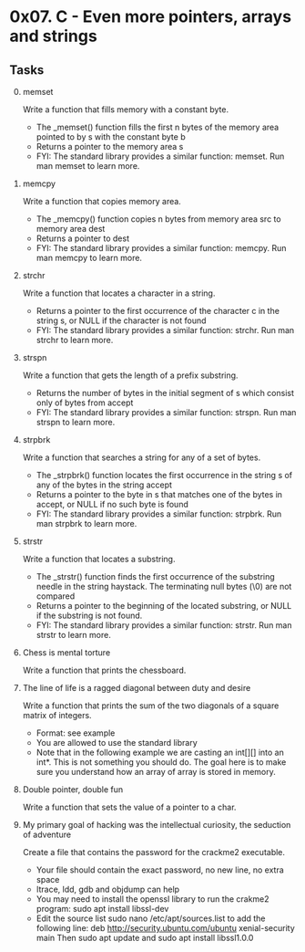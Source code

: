 # 0x07. C - Even more pointers, arrays and strings

## Tasks

0. memset

    Write a function that fills memory with a constant byte.

    * The \_memset() function fills the first n bytes of the memory area pointed to by s with the constant byte b
    * Returns a pointer to the memory area s
    * FYI: The standard library provides a similar function: memset. Run man memset to learn more.

1. memcpy

    Write a function that copies memory area.

    * The \_memcpy() function copies n bytes from memory area src to memory area dest
    * Returns a pointer to dest
    * FYI: The standard library provides a similar function: memcpy. Run man memcpy to learn more.

2. strchr

    Write a function that locates a character in a string.

    * Returns a pointer to the first occurrence of the character c in the string s, or NULL if the character is not found
    * FYI: The standard library provides a similar function: strchr. Run man strchr to learn more.

3. strspn

    Write a function that gets the length of a prefix substring.

    * Returns the number of bytes in the initial segment of s which consist only of bytes from accept
    * FYI: The standard library provides a similar function: strspn. Run man strspn to learn more.

4. strpbrk

    Write a function that searches a string for any of a set of bytes.

    * The \_strpbrk() function locates the first occurrence in the string s of any of the bytes in the string accept
    * Returns a pointer to the byte in s that matches one of the bytes in accept, or NULL if no such byte is found
    * FYI: The standard library provides a similar function: strpbrk. Run man strpbrk to learn more.

5. strstr

    Write a function that locates a substring.

    * The \_strstr() function finds the first occurrence of the substring needle in the string haystack. The terminating null bytes (\0) are not compared
    * Returns a pointer to the beginning of the located substring, or NULL if the substring is not found.
    * FYI: The standard library provides a similar function: strstr. Run man strstr to learn more.

6. Chess is mental torture

    Write a function that prints the chessboard.

7. The line of life is a ragged diagonal between duty and desire

    Write a function that prints the sum of the two diagonals of a square matrix of integers.

    * Format: see example
    * You are allowed to use the standard library
    * Note that in the following example we are casting an int[][] into an int*. This is not something you should do. The goal here is to make sure you understand how an array of array is stored in memory.

8. Double pointer, double fun

    Write a function that sets the value of a pointer to a char.

9. My primary goal of hacking was the intellectual curiosity, the seduction of adventure

    Create a file that contains the password for the crackme2 executable.

    * Your file should contain the exact password, no new line, no extra space
    * ltrace, ldd, gdb and objdump can help
    * You may need to install the openssl library to run the crakme2 program: sudo apt install libssl-dev
    * Edit the source list sudo nano /etc/apt/sources.list to add the following line: deb http://security.ubuntu.com/ubuntu xenial-security main Then sudo apt update and sudo apt install libssl1.0.0
